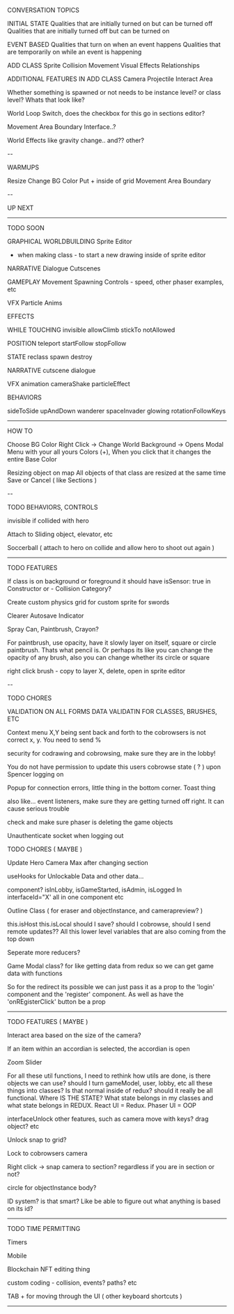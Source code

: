 CONVERSATION TOPICS

INITIAL STATE
Qualities that are initially turned on but can be turned off
Qualities that are initially turned off but can be turned on

EVENT BASED
Qualities that turn on when an event happens
Qualities that are temporarily on while an event is happening

<!-- CONDITION BASED
Qualities that are temporarily on when a game state is true
Qualities that turn on when a game state is true

CONDITION AND EVENT BASED
Qualities that turn on when an event happens AND when a certain game state is true
Qualities that are temporarily on while an event is happening AND a certain game state is true -->

ADD CLASS
  Sprite
  Collision
  Movement
  Visual Effects
  Relationships

ADDITIONAL FEATURES IN ADD CLASS
  Camera
  Projectile
  Interact Area

Whether something is spawned or not needs to be instance level? or class level? Whats that look like?

World Loop Switch, does the checkbox for this go in sections editor?

Movement Area Boundary Interface..?

World Effects like gravity change.. and?? other?

--

WARMUPS
 
Resize
Change BG Color
Put + inside of grid
Movement Area Boundary

--

UP NEXT 


---

TODO SOON

GRAPHICAL WORLDBUILDING
Sprite Editor
  + when making class - to start a new drawing inside of sprite editor

NARRATIVE
Dialogue
Cutscenes

GAMEPLAY
Movement
Spawning
Controls - speed, other phaser examples, etc

VFX
Particle
Anims

EFFECTS 

  WHILE TOUCHING
  invisible
  allowClimb
  stickTo
  notAllowed

  POSITION
  teleport
  startFollow
  stopFollow

  STATE
  reclass
  spawn
  destroy

  NARRATIVE
  cutscene
  dialogue

  VFX
  animation
  cameraShake
  particleEffect

BEHAVIORS

  sideToSide
  upAndDown
  wanderer
  spaceInvader
  glowing
  rotationFollowKeys

--------

HOW TO

Choose BG Color
  Right Click -> Change World Background -> Opens Modal Menu with your all yours Colors (+), When you click that it changes the entire Base Color

Resizing object on map
  All objects of that class are resized at the same time
  Save or Cancel ( like Sections )

--

TODO BEHAVIORS, CONTROLS

invisible if collided with hero

Attach to Sliding object, elevator, etc

Soccerball ( attach to hero on collide and allow hero to shoot out again )

---

TODO FEATURES

If class is on background or foreground it should have isSensor: true in Constructor
or - Collision Category?

Create custom physics grid for custom sprite for swords

Clearer Autosave Indicator

Spray Can, Paintbrush, Crayon?

For paintbrush, use opacity, have it slowly layer on itself, square or circle paintbrush. Thats what pencil is. Or perhaps its like you can change the opacity of any brush, also you can change whether its circle or square

right click brush - copy to layer X, delete, open in sprite editor

--

TODO CHORES 

VALIDATION ON ALL FORMS
DATA VALIDATIN FOR CLASSES, BRUSHES, ETC

Context menu X,Y being sent back and forth to the cobrowsers is not correct x, y. You need to send %

security for codrawing and cobrowsing, make sure they are in the lobby!

You do not have permission to update this users cobrowse state ( ? ) upon Spencer logging on 

Popup for connection errors, little thing in the bottom corner. Toast thing

also like... event listeners, make sure they are getting turned off right. It can cause serious trouble

check and make sure phaser is deleting the game objects

Unauthenticate socket when logging out

TODO CHORES ( MAYBE )

Update Hero Camera Max after changing section

useHooks for Unlockable Data and other data...

<AdminHidden> component? isInLobby, isGameStarted, isAdmin, isLogged In interfaceId="X' all in one component etc

Outline Class ( for eraser and objectInstance, and camerapreview? )

this.isHost this.isLocal should I save? should I cobrowse, should I send remote updates?? All this lower level variables that are also coming from the top down

Seperate more reducers?

Game Modal class? for like getting data from redux  so we can get game data with functions

So for the redirect its possible we can just pass it as a prop to the 'login' component and the 'register' component. As well as have the 'onREgisterClick' button be a prop

--------

TODO FEATURES ( MAYBE )

Interact area based on the size of the camera?

If an item within an accordian is selected, the accordian is open

Zoom Slider

For all these util functions, I need to rethink how utils are done, is there objects we can use? should I turn gameModel, user, lobby, etc all these things into classes? Is that normal inside of redux? should it really be all functional. Where IS THE STATE? What state belongs in my classes and what state belongs in REDUX. React UI = Redux. Phaser UI = OOP

interfaceUnlock other features, such as camera move with keys? drag object? etc

Unlock snap to grid?

Lock to cobrowsers camera

Right click -> snap camera to section? regardless if you are in section or not?

circle for objectInstance body?

ID system? is that smart? Like be able to figure out what anything is based on its id?

--------

TODO TIME PERMITTING

Timers

Mobile

Blockchain NFT editing thing

custom coding - collision, events? paths? etc

TAB + for moving through the UI ( other keyboard shortcuts )

--------
